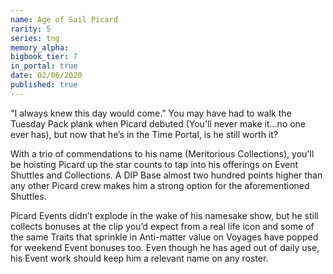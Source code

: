```yaml
---
name: Age of Sail Picard
rarity: 5
series: tng
memory_alpha:
bigbook_tier: 7
in_portal: true
date: 02/06/2020
published: true
---
```


"I always knew this day would come." You may have had to walk the Tuesday Pack plank when Picard debuted (You'll never make it...no one ever has), but now that he’s in the Time Portal, is he still worth it?

With a trio of commendations to his name (Meritorious Collections), you'll be hoisting Picard up the star counts to tap into his offerings on Event Shuttles and Collections. A DIP Base almost two hundred points higher than any other Picard crew makes him a strong option for the aforementioned Shuttles.

Picard Events didn’t explode in the wake of his namesake show, but he still collects bonuses at the clip you’d expect from a real life icon and some of the same Traits that sprinkle in Anti-matter value on Voyages have popped for weekend Event bonuses too. Even though he has aged out of daily use, his Event work should keep him a relevant name on any roster.
